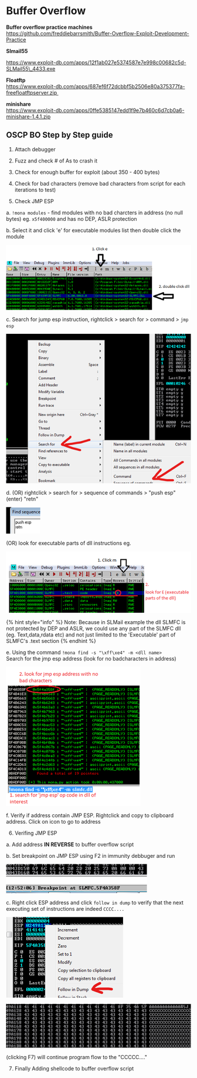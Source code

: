 # Buffer Overflow

**Buffer overflow practice machines**  
https://github.com/freddiebarrsmith/Buffer-Overflow-Exploit-Development-Practice

**Slmail55**
  
https://www.exploit-db.com/apps/12f1ab027e5374587e7e998c00682c5d-SLMail55\_4433.exe


**Floatftp**  
https://www.exploit-db.com/apps/687ef6f72dcbbf5b2506e80a375377fa-freefloatftpserver.zip 

**minishare**  
https://www.exploit-db.com/apps/0ffe5385147edd1f9e7b460c6d7cb0a6-minishare-1.4.1.zip 

## OSCP BO Step by Step guide

1. Attach debugger
  
2. Fuzz and check \# of As to crash it
  
3. Check for enough buffer for exploit \(about 350 - 400 bytes\)
  
4. Check for bad characters \(remove bad characters from script for each iterations to test\)
  
5. Check JMP ESP
  
  
a. `!mona modules` - find modules with no bad charcters in address \(no null bytes\) eg. `x5f400000` and has no DEP, ASLR protection
  
  
b. Select it and click 'e' for executable modules list then double click the module

![](../.gitbook/assets/image%20%2825%29.png)

c. Search for jump esp instruction, rightclick &gt; search for &gt; command &gt; `jmp esp`

![](../.gitbook/assets/image%20%2840%29.png)

d. \(OR\) rightclick &gt; search for &gt; sequence of commands &gt; "push esp" \(enter\) "retn"

![](../.gitbook/assets/image%20%2837%29.png)

\(OR\) look for executable parts of dll instructions eg.

![](../.gitbook/assets/image%20%2820%29.png)

{% hint style="info" %}
Note: Because in SLMail example the dll SLMFC is not protected by DEP and ASLR, we could use any part of the SLMFC dll \(eg. Text,data,rdata etc\) and not just limited to the 'Executable' part of SLMFC's .text section
{% endhint %}

e. Using the command `!mona find -s "\xff\xe4" -m <dll name>`  
Search for the jmp esp address \(look for no badcharacters in address\)

![](../.gitbook/assets/image%20%2845%29.png)

f. Verify if address contain JMP ESP. Rightclick and copy to clipboard address. 
Click on icon to go to address

6. Verifing JMP ESP

a. Add address **IN REVERSE** to buffer overflow script 
  
b. Set breakpoint on JMP ESP using F2 in immunity debbuger and run  


![](../.gitbook/assets/image%20%2854%29.png)

c. Right click ESP address and click `follow in dump` to verify that the next executing set of instructions are indeed `CCCC....`

![](../.gitbook/assets/image%20%2853%29.png)

![](../.gitbook/assets/image%20%2831%29.png)

\(clicking F7\) will continue program flow to the "CCCCC…." 

7. Finally Adding shellcode to buffer overflow script

